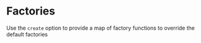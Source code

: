 # Factories

Use the `create` option to provide a map of factory functions to override the default factories

